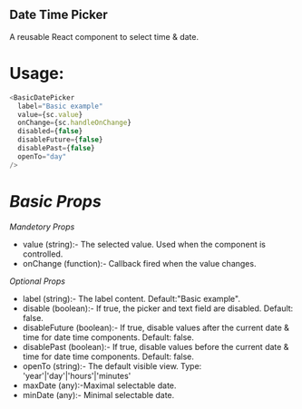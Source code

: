 ## Date Time Picker

A reusable React component to select time & date.

# Usage:

```js
<BasicDatePicker
  label="Basic example"
  value={sc.value}
  onChange={sc.handleOnChange}
  disabled={false}
  disableFuture={false}
  disablePast={false}
  openTo="day"
/>
```

# **_Basic Props_**

_*Mandetory Props*_

- value (string):- The selected value. Used when the component is controlled.
- onChange (function):- Callback fired when the value changes.

_*Optional Props*_

- label (string):- The label content. Default:"Basic example".
- disable (boolean):- If true, the picker and text field are disabled. Default: false.
- disableFuture (boolean):- If true, disable values after the current date & time for date time components. Default: false.
- disablePast (boolean):- If true, disable values before the current date & time for date time components. Default: false.
- openTo (string):- The default visible view. Type: 'year'|'day'|'hours'|'minutes'
- maxDate (any):-Maximal selectable date.
- minDate (any):- Minimal selectable date.
